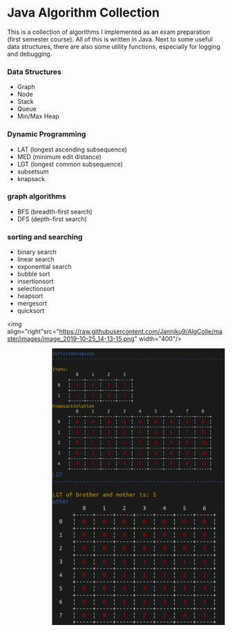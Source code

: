 # Java Algorithm Collection

This is a collection of algorithms I implemented as an exam preparation (first semester course). All of this is written in Java. Next to some useful data structures, there are also some utility functions, especially for logging and debugging.

### Data Structures
- Graph
- Node
- Stack
- Queue
- Min/Max Heap

### Dynamic Programming
- LAT (longest ascending subsequence)
- MED (minimum edit distance)
- LGT (longest common subsequence)
- subsetsum
- knapsack

### graph algorithms
- BFS (breadth-first search)
- DFS (depth-first search)

### sorting and searching
- binary search
- linear search
- exponential search
- bubble sort
- insertionsort
- selectionsort
- heapsort
- mergesort
- quicksort


<img align="right"src="https://raw.githubusercontent.com/Janniku9/AlgColle/master/images/image_2019-10-25_14-13-15.png" width="400"/>



<img align="right" src="https://raw.githubusercontent.com/Janniku9/AlgColle/master/images/image_2019-10-25_14-12-01.png" width="400"/>



<img align="right" src="https://raw.githubusercontent.com/Janniku9/AlgColle/master/images/image_2019-10-25_14-12-44.png" width="400"/>

